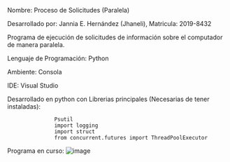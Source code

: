 Nombre: Proceso de Solicitudes (Paralela)

Desarrollado por: Jannia E. Hernández (Jhaneli), Matricula: 2019-8432

Programa de ejecución de solicitudes de información sobre el computador de manera paralela.

Lenguaje de Programación:  Python

Ambiente: Consola

IDE: Visual Studio

Desarrollado en python con Librerias principales (Necesarias de tener instaladas):

                   Psutil
                   import logging
                   import struct
                   from concurrent.futures import ThreadPoolExecutor
                
                   

Programa en curso: 
![image](https://user-images.githubusercontent.com/100322935/202384866-aa3bfb37-752a-4e99-95bb-8aa06dff87e1.png)


